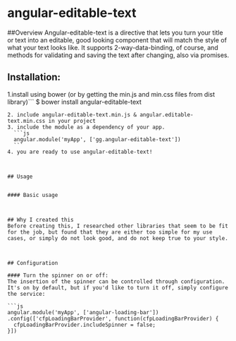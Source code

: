 angular-editable-text
===================

##Overview
Angular-editable-text is a directive that lets you turn your title or text into an editable, good looking component that will match the style of what your text looks like.
It supports 2-way-data-binding, of course, and methods for validating and saving the text after changing, also via promises.

## Installation:
1.install using bower (or by getting the min.js and min.css files from dist library)```
  $ bower install angular-editable-text
  ```
2. include angular-editable-text.min.js & angular.editable-text.min.css in your project
3. include the module as a dependency of your app.
    ```js
    angular.module('myApp', ['gg.angular-editable-text'])
    ```
4. you are ready to use angular-editable-text!



## Usage


#### Basic usage



## Why I created this
Before creating this, I researched other libraries that seem to be fit for the job, but found that they are either too simple for my use cases, or simply do not look good, and do not keep true to your style.



## Configuration

#### Turn the spinner on or off:
The insertion of the spinner can be controlled through configuration.  It's on by default, but if you'd like to turn it off, simply configure the service:

```js
angular.module('myApp', ['angular-loading-bar'])
  .config(['cfpLoadingBarProvider', function(cfpLoadingBarProvider) {
    cfpLoadingBarProvider.includeSpinner = false;
  }])
```

